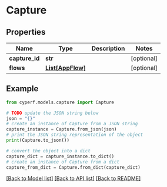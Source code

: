 # Capture


## Properties

Name | Type | Description | Notes
------------ | ------------- | ------------- | -------------
**capture_id** | **str** |  | [optional] 
**flows** | [**List[AppFlow]**](AppFlow.md) |  | [optional] 

## Example

```python
from cyperf.models.capture import Capture

# TODO update the JSON string below
json = "{}"
# create an instance of Capture from a JSON string
capture_instance = Capture.from_json(json)
# print the JSON string representation of the object
print(Capture.to_json())

# convert the object into a dict
capture_dict = capture_instance.to_dict()
# create an instance of Capture from a dict
capture_from_dict = Capture.from_dict(capture_dict)
```
[[Back to Model list]](../README.md#documentation-for-models) [[Back to API list]](../README.md#documentation-for-api-endpoints) [[Back to README]](../README.md)



